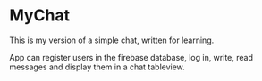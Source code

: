 #  MyChat

This is my version of a simple chat, written for learning.

App can register users in the firebase database, log in, write, read messages and display them in a chat tableview.





